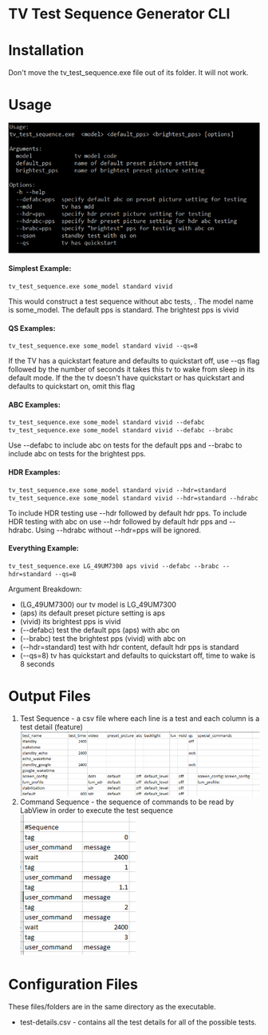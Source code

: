 # TV Test Sequence Generator CLI
# Installation


Don't move the tv_test_sequence.exe file out of its folder. It will not work.

# Usage
![usage-string](images/usage.png)  
#### Simplest Example:

    tv_test_sequence.exe some_model standard vivid

This would construct a test sequence without abc tests, .
The model name is some_model. The default pps is standard. The brightest pps is vivid


#### QS Examples:

    tv_test_sequence.exe some_model standard vivid --qs=8

If the TV has a quickstart feature and defaults to quickstart off, use --qs flag followed by the number of seconds it takes this tv to wake from sleep in its default mode.
If the the tv doesn't have quickstart or has quickstart and defaults to quickstart on, omit this flag

#### ABC Examples:

    tv_test_sequence.exe some_model standard vivid --defabc
    tv_test_sequence.exe some_model standard vivid --defabc --brabc

Use --defabc to include abc on tests for the default pps and --brabc to include abc on tests for the brightest pps.

#### HDR Examples:

    tv_test_sequence.exe some_model standard vivid --hdr=standard
    tv_test_sequence.exe some_model standard vivid --hdr=standard --hdrabc

To include HDR testing use --hdr followed by default hdr pps.
To include HDR testing with abc on use --hdr followed by default hdr pps and --hdrabc.
Using --hdrabc without --hdr=pps will be ignored.

#### Everything Example:

    tv_test_sequence.exe LG_49UM7300 aps vivid --defabc --brabc --hdr=standard --qs=8
  
Argument Breakdown:
 - (LG_49UM7300) our tv model is LG_49UM7300
 - (aps) its default preset picture setting is aps
 - (vivid) its brightest pps is vivid
 - (--defabc) test the default pps (aps) with abc on
 - (--brabc) test the brightest pps (vivid) with abc on
 - (--hdr=standard) test with hdr content, default hdr pps is standard
 - (--qs=8) tv has quickstart and defaults to quickstart off, time to wake is 8 seconds
 
# Output Files
1. Test Sequence - a csv file where each line is a test and each column is a test detail (feature)
![test-seq](images/test-sequence.png)
2. Command Sequence - the sequence of commands to be read by LabView in order to execute the test sequence  
![command-seq](images/command-sequence.png)

# Configuration Files
These files/folders are in the same directory as the executable.
- test-details.csv - contains all the test details for all of the possible tests.